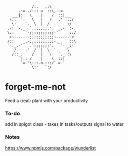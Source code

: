 	            /:.   ,:\
	      .~=-./::: u  ::\,-~=.
	   ___|::  \    |    /  ::|___
	  \::  `.   \   |   /   .' :::/
	   \:    `.  \  |  /  .'    :/
	 .-: `-._  `.;;;;;;.'   _.-' :-.
	 \::     `-;;;;;;;;;;;-'     ::/
	  >~------~;;;;;;;;;;;~------~<
	 /::    _.-;;;;;;;;;;;-._    ::\
	 `-:_.-'   .`;;;;;;;'.   `-._:-'
	    /    .'  /  |  \  `.   :\
	   /::_.'   /   |   \   `._::\
	       |:: /    |    \  ::|
	       `=-'\:::.n.:::/`-=-'      
	            \:'   `:/



forget-me-not
=============================
Feed a (real) plant with your productivity

### To-do
add in spigot class - takes in tasks/outputs signal to water

### Notes
https://www.npmjs.com/package/wunderlist
